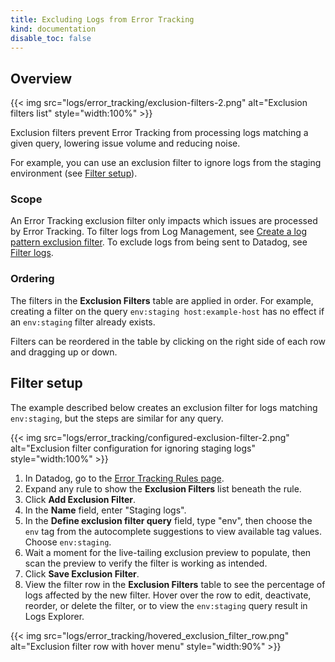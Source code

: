 ```yaml
---
title: Excluding Logs from Error Tracking
kind: documentation
disable_toc: false
---
```


## Overview

{{< img src="logs/error_tracking/exclusion-filters-2.png" alt="Exclusion filters list" style="width:100%" >}}

Exclusion filters prevent Error Tracking from processing logs matching a given query, lowering issue volume and reducing noise. 

For example, you can use an exclusion filter to ignore logs from the staging environment (see [Filter setup](#filter-setup)).

### Scope

An Error Tracking exclusion filter only impacts which issues are processed by Error Tracking. To filter logs from Log Management, see [Create a log pattern exclusion filter][3]. To exclude logs from being sent to Datadog, see [Filter logs][2].

### Ordering

The filters in the **Exclusion Filters** table are applied in order. For example, creating a filter on the query `env:staging host:example-host` has no effect if an `env:staging` filter already exists.

Filters can be reordered in the table by clicking on the right side of each row and dragging up or down.

## Filter setup

The example described below creates an exclusion filter for logs matching `env:staging`, but the steps are similar for any query.

{{< img src="logs/error_tracking/configured-exclusion-filter-2.png" alt="Exclusion filter configuration for ignoring staging logs" style="width:100%" >}}

1. In Datadog, go to the [Error Tracking Rules page][1].
1. Expand any rule to show the **Exclusion Filters** list beneath the rule.
1. Click **Add Exclusion Filter**.
1. In the **Name** field, enter "Staging logs".
1. In the **Define exclusion filter query** field, type "env", then choose the `env` tag from the autocomplete suggestions to view available tag values. Choose `env:staging`.
1. Wait a moment for the live-tailing exclusion preview to populate, then scan the preview to verify the filter is working as intended.
1. Click **Save Exclusion Filter**.
1. View the filter row in the **Exclusion Filters** table to see the percentage of logs affected by the new filter. Hover over the row to edit, deactivate, reorder, or delete the filter, or to view the `env:staging` query result in Logs Explorer.

{{< img src="logs/error_tracking/hovered_exclusion_filter_row.png" alt="Exclusion filter row with hover menu" style="width:90%" >}}

[1]: https://app.datadoghq.com/error-tracking/settings/rules
[2]: /agent/logs/advanced_log_collection/?tab=configurationfile#filter-logs
[3]: /logs/guide/getting-started-lwl/#3-create-a-log-pattern-exclusion-filter